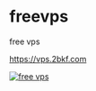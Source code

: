 # freevps
free vps

https://vps.2bkf.com



[![free vps](https://img.youtube.com/vi/Qad7i5pGysU/0.jpg)](https://youtu.be/Qad7i5pGysU)
